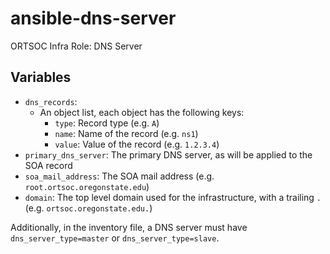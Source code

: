 # ansible-dns-server
ORTSOC Infra Role: DNS Server

## Variables

* `dns_records`:
  * An object list, each object has the following keys:
    * `type`: Record type (e.g. `A`)
    * `name`: Name of the record (e.g. `ns1`)
    * `value`: Value of the record (e.g. `1.2.3.4`)
* `primary_dns_server`: The primary DNS server, as will be applied to the SOA record
* `soa_mail_address`: The SOA mail address (e.g. `root.ortsoc.oregonstate.edu`)
* `domain`: The top level domain used for the infrastructure, with a trailing `.` (e.g. `ortsoc.oregonstate.edu.`)

Additionally, in the inventory file, a DNS server must have `dns_server_type=master` or `dns_server_type=slave`.